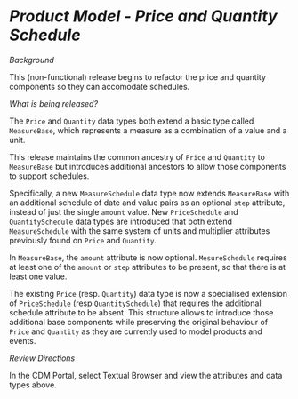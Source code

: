 # *Product Model - Price and Quantity Schedule*

_Background_

This (non-functional) release begins to refactor the price and quantity components so they can accomodate schedules.

_What is being released?_

The `Price` and `Quantity` data types both extend a basic type called `MeasureBase`, which represents a measure as a combination of a value and a unit.

This release maintains the common ancestry of `Price` and `Quantity` to `MeasureBase` but introduces additional ancestors to allow those components to support schedules.

Specifically, a new `MeasureSchedule` data type now extends `MeasureBase` with an additional schedule of date and value pairs as an optional `step` attribute, instead of just the single `amount` value. New `PriceSchedule` and `QuantitySchedule` data types are introduced that both extend `MeasureSchedule` with the same system of units and multiplier attributes previously found on `Price` and `Quantity`.

In `MeasureBase`, the `amount` attribute is now optional. `MesureSchedule` requires at least one of the `amount` or `step` attributes to be present, so that there is at least one value.

The existing `Price` (resp. `Quantity`) data type is now a specialised extension of `PriceSchedule` (resp `QuantitySchedule`) that requires the additional schedule attribute to be absent. This structure allows to introduce those additional base components while preserving the original behaviour of `Price` and `Quantity` as they are currently used to model products and events.

_Review Directions_
 
In the CDM Portal, select Textual Browser and view the attributes and data types above.
